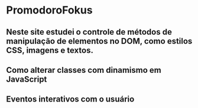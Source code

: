 # PromodoroFokus
## Neste site estudei o controle de métodos de manipulação de elementos no DOM, como estilos CSS, imagens e textos.
## Como alterar classes com dinamismo em JavaScript
## Eventos interativos com o usuário 
